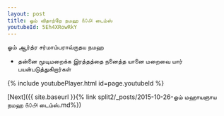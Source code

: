 ```yaml
---
layout: post
title: ஓம் விதாற்றே நமஹ ௧௦௮ டைம்ஸ்
youtubeId: 5Eh4XRowRkY
---
```

 
 
 ஓம் ஆர்த்ர சர்மாம்பராவ்ருதய நமஹ  
 
 -  தன்னை மூடிமறைக்க இரத்தத்தை நனைத்த யானை மறைவை யார் பயன்படுத்துகிறார்கள் 
 
  
 
  
 
 
 
 
 
 


{% include youtubePlayer.html id=page.youtubeId %}
 
[Next]({{ site.baseurl }}{% link  split2/_posts/2015-10-26-ஓம் மஹாயஞாய நமஹ ௧௦௮ டைம்ஸ்.md%})
 
